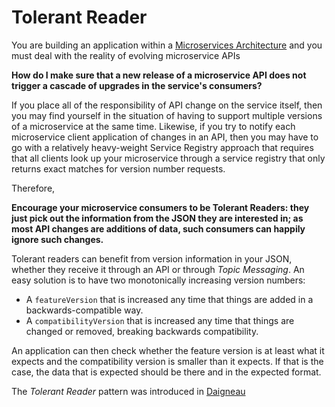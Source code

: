 Tolerant Reader
===

You are building an application within a [Microservices Architecture](Microservice-Architecture.md) and you must deal with the reality of evolving microservice APIs

**How do I make sure that a new release of a microservice API does not trigger a cascade of upgrades in the service's consumers?**

If you place all of the responsibility of API change on the service itself, then you may find yourself in the situation of having to support multiple versions of a microservice at the same time.  Likewise, if you try to notify each microservice client application of changes in an API, then you may have to go with a relatively heavy-weight Service Registry approach that requires that all clients look up your microservice through a service registry that only returns exact matches for version number requests.  

Therefore,

**Encourage your microservice consumers to be Tolerant Readers: they just pick out the information from the JSON they are interested in; as most API changes are additions of data, such consumers can happily ignore such changes.**

Tolerant readers can benefit from version information in your JSON, whether they receive it through an API or through _Topic Messaging_. An easy solution is to have two monotonically increasing version numbers:

+ A `featureVersion` that is increased any time that things are added in a backwards-compatible way.
+ A `compatibilityVersion` that is increased any time that things are changed or removed, breaking backwards compatibility.

An application can then check whether the feature version is at least what it expects and the compatibility version is smaller than it expects. If that is the case, the data that is expected should be there and in the expected format.

The *Tolerant Reader* pattern was introduced in [Daigneau](https://www.amazon.com/Service-Design-Patterns-Fundamental-Solutions/dp/032154420X)
